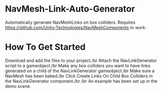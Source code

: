 # NavMesh-Link-Auto-Generator

Automatically generate NavMeshLinks on box colliders.
Requires https://github.com/Unity-Technologies/NavMeshComponents to work.



# How To Get Started

Download and add the files to your project./br
Attach the NavLinkGenerator script to a gameobject./br
Make any box colliders you want to have links generated on a child of the NavLinkGenerator gameobject./br
Make sure a NavMesh has been baked./br
Click Create Links On Child Box Colliders in the NavLinkGenerator component./br
/br
An example has been set up in the demo scene.
